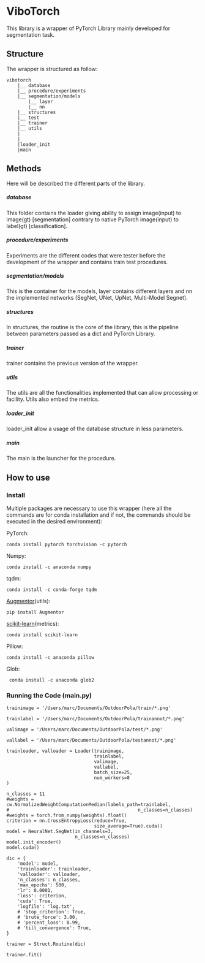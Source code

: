 # ViboTorch
This library is a wrapper of PyTorch Library mainly developed for segmentation task.

## Structure

The wrapper is structured as follow:

```
vibotorch
    |__ database
    |__ procedure/experiments
    |__ segmentation/models
        |__ layer
        |__ nn
    |__ structures
    |__ test
    |__ trainer
    |__ utils
    |
    |
    |loader_init
    |main
```

## Methods

Here will be described the different parts of the library.

##### database

This folder contains the loader giving ability to assign image(input) to image(gt) [segmentation] contrary to native PyTorch image(input) to label(gt) [classification].

##### procedure/experiments

Experiments are the different codes that were tester before the development of the wrapper and contains train test procedures.

##### segmentation/models

This is the container for the models, layer contains different layers and nn the implemented networks (SegNet, UNet, UpNet, Multi-Model Segnet).

##### structures

In structures, the routine is the core of the library, this is the pipeline between parameters passed as a dict and PyTorch Library.


##### trainer

trainer contains the previous version of the wrapper.

##### utils

The utils are all the functionalities implemented that can allow processing or facility. Utils also embed the metrics.

##### loader_init

loader_init allow a usage of the database structure in less parameters.

##### main

The main is the launcher for the procedure.

## How to use

### Install

Multiple packages are necessary to use this wrapper (here all the commands are for conda installation and if not, the commands should be executed in the desired environment):

PyTorch:
```
conda install pytorch torchvision -c pytorch
```

Numpy:
```
conda install -c anaconda numpy
```

tqdm:
```
conda install -c conda-forge tqdm
```

[Augmentor](https://github.com/mdbloice/Augmentor)(utils):
```
pip install Augmentor
```

[scikit-learn](https://github.com/scikit-learn/scikit-learn)(metrics):
```
conda install scikit-learn
```

Pillow:
```
conda install -c anaconda pillow
```

Glob:
```
 conda install -c anaconda glob2
 ```


### Running the Code (main.py)

```
trainimage = '/Users/marc/Documents/OutdoorPola/train/*.png'

trainlabel = '/Users/marc/Documents/OutdoorPola/trainannot/*.png'

valimage = '/Users/marc/Documents/OutdoorPola/test/*.png'

vallabel = '/Users/marc/Documents/OutdoorPola/testannot/*.png'

trainloader, valloader = Loader(trainimage,
                                trainlabel,
                                valimage,
                                vallabel,
                                batch_size=25,
                                num_workers=8
)

n_classes = 11
#weights = cw.NormalizedWeightComputationMedian(labels_path=trainlabel,
#                                               n_classes=n_classes)
#weights = torch.from_numpy(weights).float()
criterion = nn.CrossEntropyLoss(reduce=True,
                                size_average=True).cuda()
model = NeuralNet.SegNet(in_channels=3,
                         n_classes=n_classes)
model.init_encoder()
model.cuda()

dic = {
    'model': model,
    'trainloader': trainloader,
    'valloader': valloader,
    'n_classes': n_classes,
    'max_epochs': 500,
    'lr': 0.0001,
    'loss': criterion,
    'cuda': True,
    'logfile': 'log.txt',
    # 'stop_criterion': True,
    # 'brute_force': 3.00,
    # 'percent_loss': 0.99,
    # 'till_convergence': True,
}

trainer = Struct.Routine(dic)

trainer.fit()
```
